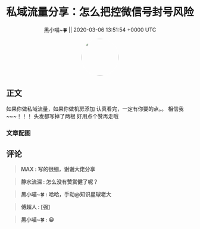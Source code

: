 <h1 align="center">私域流量分享：怎么把控微信号封号风险</h1>




<p align="center">
    <a>黑小喵~🍀 || 2020-03-06 13:51:54 &#43;0000 UTC</a>
</p>

<div align="center">
    <img src="https://images.zsxq.com/FqZQg2bh5zo5pAJMTvCjxlgx1DWo?e=1590940799&amp;token=kIxbL07-8jAj8w1n4s9zv64FuZZNEATmlU_Vm6zD:qyr8x01k1w_XHT3_BqBTsROl5bc=" width="100" height="100" style="border:1px solid;border-radius:50%; color:#ffffff"/>
</div>




## 正文

<div>
如果你做私域流量，如果你做机房添加
认真看完，一定有你要的点。。
相信我~~~！！！
头发都写掉了两根
好用点个赞再走哦
</div>

### 文章配图

<div class="image" align="center">

</div>


## 评论

<div align="left">
<div>

<blockquote >
<span> <strong>MAX : 写的很细，谢谢大佬分享 </strong></span>
</blockquote>

<blockquote >
<span> <strong>静水流深 : 怎么没有赞赏健了呢？ </strong></span>
</blockquote>

<blockquote >
<span> <strong>黑小喵~🍀 : 哈哈，手动@知识星球老大 </strong></span>
</blockquote>

<blockquote >
<span> <strong>傅超人 : [强] </strong></span>
</blockquote>

<blockquote >
<span> <strong>黑小喵~🍀 : 😀 </strong></span>
</blockquote>

</div>
</div>